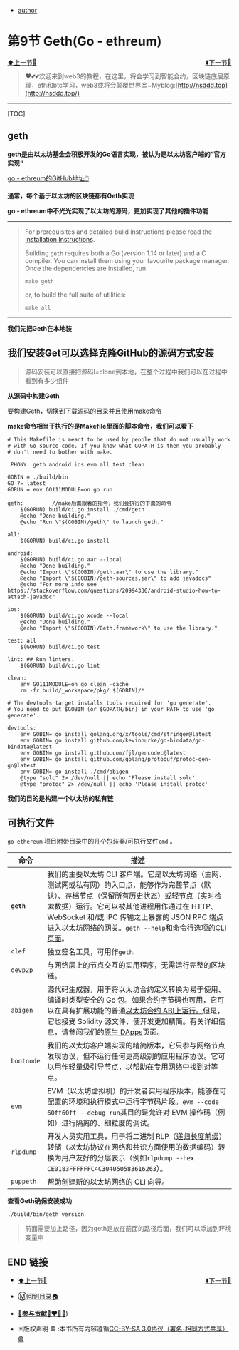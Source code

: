 + [author](http://nsddd.top)

# 第9节 Geth(Go - ethreum)

<div><a href = '8.md' style='float:left'>⬆️上一节🔗</a><a href = '10.md' style='float: right'>⬇️下一节🔗</a></div>
<br>

> ❤️💕💕欢迎来到web3的教程，在这里，将会学习到智能合约，区块链底层原理，eth和btc学习，web3或将会颠覆世界😍~Myblog:[http://nsddd.top](http://nsddd.top/)

---
[TOC]

## geth

**geth是由以太坊基金会积极开发的Go语言实现，被认为是以太坊客户端的”官方实现“**

[go - ethreum的GitHub地址🖱️](https://github.com/ethereum/go-ethereum)

**通常，每个基于以太坊的区块链都有Geth实现**

**go - ethreum中不光光实现了以太坊的源码，更加实现了其他的插件功能**

---

> For prerequisites and detailed build instructions please read the [Installation Instructions](https://geth.ethereum.org/docs/install-and-build/installing-geth).
>
> Building `geth` requires both a Go (version 1.14 or later) and a C compiler. You can install them using your favourite package manager. Once the dependencies are installed, run
>
> ```
> make geth
> ```
>
> or, to build the full suite of utilities:
>
> ```
> make all
> ```

----

**我们先把Geth在本地装**

 

## 我们安装Get可以选择克隆GitHub的源码方式安装

> 源码安装可以直接把源码l=clone到本地，在整个过程中我们可以在过程中看到有多少组件

**从源码中构建Geth**

要构建Geth，切换到下载源码的目录并且使用make命令

**make命令相当于执行的是Makefile里面的脚本命令，我们可以看下**

```
# This Makefile is meant to be used by people that do not usually work
# with Go source code. If you know what GOPATH is then you probably
# don't need to bother with make.

.PHONY: geth android ios evm all test clean

GOBIN = ./build/bin
GO ?= latest
GORUN = env GO111MODULE=on go run

geth:         //make后面跟着的指令，我们会执行的下面的命令
	$(GORUN) build/ci.go install ./cmd/geth
	@echo "Done building."
	@echo "Run \"$(GOBIN)/geth\" to launch geth."

all:
	$(GORUN) build/ci.go install

android:
	$(GORUN) build/ci.go aar --local
	@echo "Done building."
	@echo "Import \"$(GOBIN)/geth.aar\" to use the library."
	@echo "Import \"$(GOBIN)/geth-sources.jar\" to add javadocs"
	@echo "For more info see https://stackoverflow.com/questions/20994336/android-studio-how-to-attach-javadoc"

ios:
	$(GORUN) build/ci.go xcode --local
	@echo "Done building."
	@echo "Import \"$(GOBIN)/Geth.framework\" to use the library."

test: all
	$(GORUN) build/ci.go test

lint: ## Run linters.
	$(GORUN) build/ci.go lint

clean:
	env GO111MODULE=on go clean -cache
	rm -fr build/_workspace/pkg/ $(GOBIN)/*

# The devtools target installs tools required for 'go generate'.
# You need to put $GOBIN (or $GOPATH/bin) in your PATH to use 'go generate'.

devtools:
	env GOBIN= go install golang.org/x/tools/cmd/stringer@latest
	env GOBIN= go install github.com/kevinburke/go-bindata/go-bindata@latest
	env GOBIN= go install github.com/fjl/gencodec@latest
	env GOBIN= go install github.com/golang/protobuf/protoc-gen-go@latest
	env GOBIN= go install ./cmd/abigen
	@type "solc" 2> /dev/null || echo 'Please install solc'
	@type "protoc" 2> /dev/null || echo 'Please install protoc'
```

**我们的目的是构建一个以太坊的私有链**



## 可执行文件

`go-ethereum` 项目附带目录中的几个包装器/可执行文件`cmd` 。

| 命令       | 描述                                                         |
| ---------- | ------------------------------------------------------------ |
| **`geth`** | 我们的主要以太坊 CLI 客户端。它是以太坊网络（主网、测试网或私有网）的入口点，能够作为完整节点（默认）、存档节点（保留所有历史状态）或轻节点（实时检索数据）运行。它可以被其他进程用作通过在 HTTP、WebSocket 和/或 IPC 传输之上暴露的 JSON RPC 端点进入以太坊网络的网关。`geth --help`和命令行选项的[CLI 页面](https://geth.ethereum.org/docs/interface/command-line-options)。 |
| `clef`     | 独立签名工具，可用作`geth`.                                  |
| `devp2p`   | 与网络层上的节点交互的实用程序，无需运行完整的区块链。       |
| `abigen`   | 源代码生成器，用于将以太坊合约定义转换为易于使用、编译时类型安全的 Go 包。如果合约字节码也可用，它可以在具有扩展功能的普通[以太坊合约 ABI上运行。](https://docs.soliditylang.org/en/develop/abi-spec.html)但是，它也接受 Solidity 源文件，使开发更加精简。有关详细信息，请参阅我们的[原生 DApps](https://geth.ethereum.org/docs/dapp/native-bindings)页面。 |
| `bootnode` | 我们的以太坊客户端实现的精简版本，它只参与网络节点发现协议，但不运行任何更高级别的应用程序协议。它可以用作轻量级引导节点，以帮助在专用网络中找到对等点。 |
| `evm`      | EVM（以太坊虚拟机）的开发者实用程序版本，能够在可配置的环境和执行模式中运行字节码片段。`evm --code 60ff60ff --debug run`其目的是允许对 EVM 操作码（例如）进行隔离的、细粒度的调试。 |
| `rlpdump`  | 开发人员实用工具，用于将二进制 RLP（[递归长度前缀](https://eth.wiki/en/fundamentals/rlp)）转储（以太坊协议在网络和共识方面使用的数据编码）转换为用户友好的分层表示（例如`rlpdump --hex CE0183FFFFFFC4C304050583616263`）。 |
| `puppeth`  | 帮助创建新的以太坊网络的 CLI 向导。                          |



**查看Geth确保安装成功**

```
./build/bin/geth version
```

> 前面需要加上路径，因为geth是放在前面的路径后面，我们可以添加到环境变量中

## END 链接
<ul><li><div><a href = '8.md' style='float:left'>⬆️上一节🔗</a><a href = '10.md' style='float: right'>⬇️下一节🔗</a></div></li></ul>

+ [Ⓜ️回到目录🏠](../README.md)

+ [**🫵参与贡献💞❤️‍🔥💖**](https://nsddd.top/archives/contributors))

+ ✴️版权声明 &copy; :本书所有内容遵循[CC-BY-SA 3.0协议（署名-相同方式共享）&copy;](http://zh.wikipedia.org/wiki/Wikipedia:CC-by-sa-3.0协议文本) 

